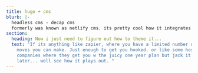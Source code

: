 ```yaml
---
title: hugo + cms
blurb: |-
  headless cms - decap cms
  formerly was known as netlify cms. its pretty cool how it integrates w github.
section:
  heading: Now i just need to figure out how to theme it...
  text: "If its anything like zapier, where you have a limited number of free
    moves you can make. Just enough to get you hooked. or like some hosting
    companies where they get you w the juicy one year plan but jack it way up
    later... well see how it plays out. "
---
```

